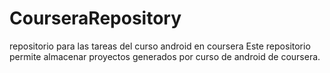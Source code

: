 # CourseraRepository
repositorio para las tareas del curso android en coursera
Este repositorio permite almacenar proyectos generados por curso de android de coursera.
